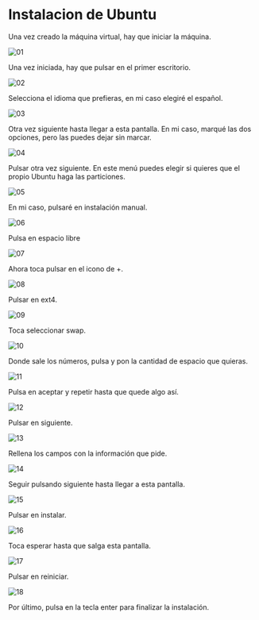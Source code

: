 # Instalacion de Ubuntu
Una vez creado la máquina virtual, hay que iniciar la máquina.

![01](sources/imagenes/os_install/01.png)

Una vez iniciada, hay que pulsar en el primer escritorio.

![02](sources/imagenes/os_install/02.png)

Selecciona el idioma que prefieras, en mi caso elegiré el español.

![03](sources/imagenes/os_install/03.png)

Otra vez siguiente hasta llegar a esta pantalla. En mi caso, marqué las dos opciones, pero las puedes dejar sin marcar.

![04](sources/imagenes/os_install/10.png)

Pulsar otra vez siguiente. En este menú puedes elegir si quieres que el propio Ubuntu haga las particiones.

![05](sources/imagenes/os_install/11.png)

En mi caso, pulsaré en instalación manual.

![06](sources/imagenes/os_install/12.png)

Pulsa en espacio libre

![07](sources/imagenes/os_install/13.png)

Ahora toca pulsar en el icono de +.

![08](sources/imagenes/os_install/14.png)

Pulsar en ext4.

![09](sources/imagenes/os_install/15.png)

Toca seleccionar swap.

![10](sources/imagenes/os_install/16.png)

Donde sale los números, pulsa y pon la cantidad de espacio que quieras.

![11](sources/imagenes/os_install/17.png)

Pulsa en aceptar y repetir hasta que quede algo así.

![12](sources/imagenes/os_install/19.png)

Pulsar en siguiente.

![13](sources/imagenes/os_install/20.png)

Rellena los campos con la información que pide.

![14](sources/imagenes/os_install/21.png)

Seguir pulsando siguiente hasta llegar a esta pantalla.

![15](sources/imagenes/os_install/23.png)

Pulsar en instalar.

![16](sources/imagenes/os_install/24.png)

Toca esperar hasta que salga esta pantalla.

![17](sources/imagenes/os_install/25.png)

Pulsar en reiniciar.

![18](sources/imagenes/os_install/26.png)

Por último, pulsa en la tecla enter para finalizar la instalación.

